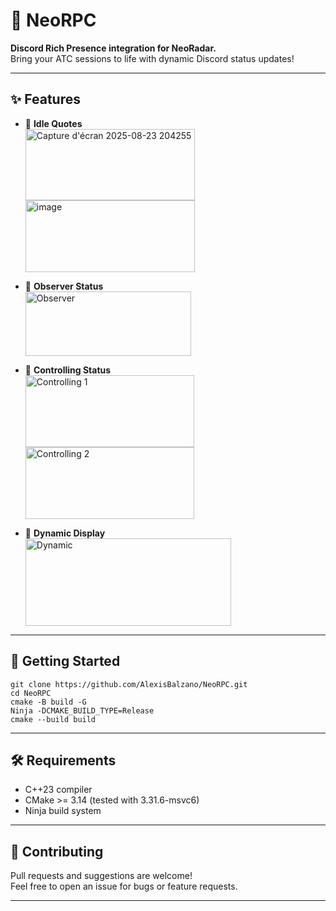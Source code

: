 ﻿# 🚦 NeoRPC

**Discord Rich Presence integration for NeoRadar.**  
Bring your ATC sessions to life with dynamic Discord status updates!

---

## ✨ Features

- 🎲 **Idle Quotes**
  <br>
  <img width="271" height="114" alt="Capture d'écran 2025-08-23 204255" src="https://github.com/user-attachments/assets/69e661e6-0a93-4a13-8c39-5cdecf1b4329" />
  <img width="271" height="115" alt="image" src="https://github.com/user-attachments/assets/092c8686-57b6-472b-a4d7-a0a94dcb1fc2" />


- 👀 **Observer Status**
  <br>
  <img width="265" height="103" alt="Observer" src="https://github.com/user-attachments/assets/88a71d83-d8b3-4465-8791-3e59e5449640" />

- 🛫 **Controlling Status**
  <br>
  <img width="270" height="115" alt="Controlling 1" src="https://github.com/user-attachments/assets/910dee72-b862-444e-9c3e-26d6ab9a3451" />
  <img width="270" height="115" alt="Controlling 2" src="https://github.com/user-attachments/assets/b05c197a-0e75-433c-a6f9-455419e6373f" />

- 🔄 **Dynamic Display**
  <br>
  <img width="329" height="140" alt="Dynamic" src="https://github.com/user-attachments/assets/b022a507-4675-47b4-8db0-e3370a6b4e3d" />

---

## 🚀 Getting Started
`git clone https://github.com/AlexisBalzano/NeoRPC.git` <br>
`cd NeoRPC`<br>
`cmake -B build -G`<br>
`Ninja -DCMAKE_BUILD_TYPE=Release`<br>
`cmake --build build`

---

## 🛠 Requirements

- C++23 compiler
- CMake >= 3.14 (tested with 3.31.6-msvc6)
- Ninja build system

---

## 🤝 Contributing

Pull requests and suggestions are welcome!  
Feel free to open an issue for bugs or feature requests.

---
